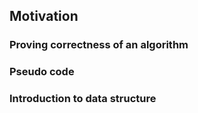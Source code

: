 ## Motivation

### Proving correctness of an algorithm

### Pseudo code

### Introduction to data structure

